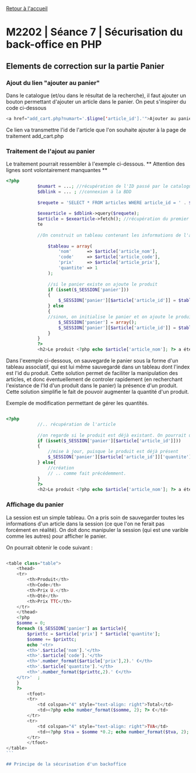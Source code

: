 [Retour à l'accueil](README.md)

# M2202 | Séance 7 | Sécurisation du back-office en PHP

## Elements de correction sur la partie Panier


### Ajout du lien "ajouter au panier"
Dans le catalogue (et/ou dans le résultat de la recherche), il faut ajouter un bouton permettant d'ajouter un article dans le panier. On peut s'inspirer du code ci-dessous

```php
<a href="add_cart.php?numart='.$ligne['article_id'].'">Ajouter au panier</a>
```

Ce lien va transmettre l'id de l'article que l'on souhaite ajouter à la page de traitement add_cart.php

### Traitement de l'ajout au panier

Le traitement pourrait ressembler à l'exemple ci-dessous. ** Attention des lignes sont volontairement manquantes **

```php
<?php
            $numart = ...; //récupération de l'ID passé par le catalogue
            $dblink = ... ; //connexion à la BDD
            
            $requete = 'SELECT * FROM articles WHERE article_id = ' . $numart;
            
            $exearticle = $dblink->query($requete);
            $article = $exearticle->fetch(); //récupération du premier (et normalement unique) article retourné par la requê
            te
            
            //On construit un tableau contenant les informations de l'article, qui seront sauvegardées dans le panier
           
                $tableau = array(
                    'nom'      => $article['article_nom'],
                    'code'     => $article['article_code'],
                    'prix'     => $article['article_prix'],
                    'quantite' => 1
                );
                
                //si le panier existe on ajoute le produit
                if (isset($_SESSION['panier']))
                {
                    $_SESSION['panier'][$article['article_id']] = $tableau;
                } else
                {
                //sinon, on initialise le panier et on ajoute le produit.
                    $_SESSION['panier'] = array();
                    $_SESSION['panier'][$article['article_id']] = $tableau;
                }
            }
            ?>
            <h2>Le produit <?php echo $article['article_nom']; ?> a été ajouté au panier.</h2>
```
Dans l'exemple ci-dessous, on sauvegarde le panier sous la forme d'un tableau associatif, qui est lui même sauvegardé dans un tableau dont l'index est l'id du produit. Cette solution permet de faciliter la manipulation des articles, et donc éventuellement de controler rapidement (en recherchant l'existance de l'Id d'un produit dans le panier) la présence d'un produit. Cette solution simplifie le fait de pouvoir augmenter la quantité d'un produit.

Exemple de modification permettant de gérer les quantités.

```php

<?php
            //.. récupération de l'article
            
            //on regarde si le produit est déjà existant. On pourrait utiliser des fonctions pour manipiler des tableaux en PHP également
            if (isset($_SESSION['panier'][$article['article_id']]))
            {
                //mise à jour, puisque le produit est déjà présent
                $_SESSION['panier'][$article['article_id']]['quantite']++;
            } else{
                //création
                // .. comme fait précédemment.
            }
            ?>
            <h2>Le produit <?php echo $article['article_nom']; ?> a été ajouté au panier.</h2>
```

### Affichage du panier

La session est un simple tableau. On a pris soin de sauvegarder toutes les informations d'un article dans la session (ce que l'on ne ferait pas forcément en réalité). On doit donc manipuler la session (qui est une varible comme les autres) pour afficher le panier.

On pourrait obtenir le code suivant :

```php

<table class="table">
    <thead>
    <tr>
        <th>Produit</th>
        <th>Code</th>
        <th>Prix U.</th>
        <th>Qté</th>
        <th>Prix TTC</th>
    </tr>
    </thead>
    <?php
    $somme = 0;
    foreach ($_SESSION['panier'] as $article){
        $prixttc = $article['prix'] * $article['quantite'];
        $somme += $prixttc;
        echo '<tr>
        <th>'.$article['nom'].'</th>
        <th>'.$article['code'].'</th>
        <th>'.number_format($article['prix'],2).' €</th>
        <th>'.$article['quantite'].'</th>
        <th>'.number_format($prixttc,2).' €</th>
    </tr>'  ;
    }
    ?>
        <tfoot>
        <tr>
            <td colspan="4" style="text-align: right">Total</td>
            <td><?php echo number_format($somme, 2); ?> €</td>
        </tr>
        <tr>
            <td colspan="4" style="text-align: right">TVA</td>
            <td><?php $tva = $somme *0.2; echo number_format($tva, 2); ?> €</td>
        </tr>
        </tfoot>
</table>
```        

## Principe de la sécurisation d'un backoffice

